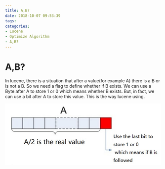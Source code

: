 ```yaml
---
title: A,B?
date: 2018-10-07 09:53:39
tags:
categories:
- Lucene
- Optimize Algorithm
- A,B?
---
```

# A,B?

In lucene, there is a situation that after a value(for example A) there is a B or is not a B. So we need a flag to define whether if B exists. We can use a Byte after A to store 1 or 0 which means whether B exists. But, in fact, we can use a bit after A to store this value. This is the way lucene using.

![](Lucene-OptimizeAlgorithm-AB/lucene.jpg)